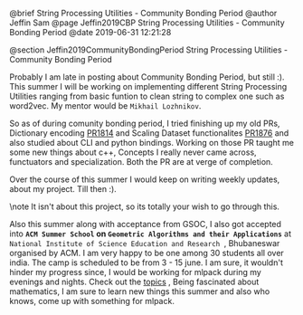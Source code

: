 @brief String Processing Utilities - Community Bonding Period
@author Jeffin Sam
@page Jeffin2019CBP String Processing Utilities - Community Bonding Period
@date 2019-06-31 12:21:28

@section Jeffin2019CommunityBondingPeriod String Processing Utilities - Community Bonding Period

Probably I am late in posting about Community Bonding Period, but still :). This summer I will be working on implementing different String Processing Utilities ranging from basic funtion to clean string to complex one such as word2vec. My mentor would be `Mikhail Lozhnikov`.

So as of during comunity bonding period, I tried finishing up my old PRs, Dictionary encoding [PR1814](https://github.com/mlpack/mlpack/pull/1814) and Scaling Dataset functionalites [PR1876](https://github.com/mlpack/mlpack/pull/1876) and also studied about CLI and python bindings. Working on those PR taught me some new things about c++, Concepts I really never came across, functuators and specialization.
Both the PR are at verge of completion.

Over the course of this summer I would keep on writing weekly updates, about my project. Till then :).

\note
It isn't about this project, so its totally your wish to go through this.

Also this summer along with acceptance from GSOC, I also got accepted into **`ACM Summer School` on `Geometric Algorithms and their Applications`** at `National Institute of Science Education and Research `, Bhubaneswar organised by ACM. I am very happy to be one among 30 students all over india. The camp is scheduled to be from 3 - 15 june. I am sure, it wouldn't hinder my progress since, I would be working for mlpack during my evenings and nights. Check out the [topics](https://docs.google.com/spreadsheets/d/1xicja8PtTwHcCuszVSbSE9JDB260tJk1fcie0oxU20A/edit?usp=sharing) , Being fascinated about mathematics, I am sure to learn new things this summer and also who knows, come up with something for mlpack.